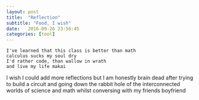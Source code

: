 ```yaml
---
layout: post
title:  "Reflection"
subtitle: "Food, I wish"
date:   2016-09-26 23:56:45
categories: [tool]
---
```


```
I've learned that this class is better than math
calculus sucks my soul dry
I'd rather code, than wallow in wrath
and live my life makai
```

I wish I could add more reflections but I am honestly brain dead after trying to build a circuit and going down the rabbit hole of the interconnected worlds of science and math whilst conversing with my friends boyfriend
